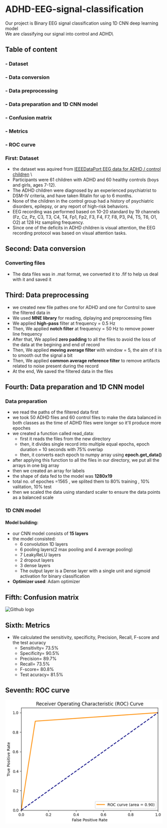 # ADHD-EEG-signal-classification
Our project is Binary EEG signal classification using 1D CNN deep learning model\
We are classifying our signal into control and ADHD\

## Table of content
### - Dataset
### - Data conversion
### - Data preprocessing
### - Data preparation and 1D CNN model
### - Confusion matrix
### - Metrics
### - ROC curve

### First: Dataset
- the dataset was aquired from [IEEEDataPort EEG data for ADHD / control children](https://ieee-dataport.org/open-access/eeg-data-adhd-control-children) \
- Participants were 61 children with ADHD and 60 healthy controls (boys and girls, ages 7-12).
- The ADHD children were diagnosed by an experienced psychiatrist to DSM-IV criteria, and have taken Ritalin for up to 6 months.
- None of the children in the control group had a history of psychiatric disorders, epilepsy, or any report of high-risk behaviors.
- EEG recording was performed based on 10-20 standard by 19 channels (Fz, Cz, Pz, C3, T3, C4, T4, Fp1, Fp2, F3, F4, F7, F8, P3, P4, T5, T6, O1, O2) at 128 Hz sampling frequency.
- Since one of the deficits in ADHD children is visual attention, the EEG recording protocol was based on visual attention tasks.

## Second: Data conversion
### Converting files
- The data files was in .mat format, we converted it to .fif to help us deal with it and saved it

## Third: Data preprocessing
- we created new file pathes one for ADHD and one for Control to save the filtered data in
- We used **MNE library** for reading, diplaying and preprocessing files
- We applied **high-pass** filter at frequency = 0.5 Hz
- Then, We applied **notch filter** at frequency = 50 Hz to remove power line frequency
- After that, We applied **zero padding** to all the files to avoid the loss of the data at the begining and end of record
- Then, We applied **moving average filter** with window = 5, the aim of it is to smooth out the signal a bit
- Then, We applied **common average reference filter** to remove artifacts related to noise present during the record
- At the end, We saved the filtered data in the files

## Fourth: Data preparation and 1D CNN model
### Data preparation
- we read the paths of the filtered data first
- we took 50 ADHD files and 60 control files to make the data balanced in both classes as the time of ADHD files were longer so it'll produce more epoches
- we created a function called read_data:
   - first it reads the files from the new directory
   - then, it divides single record into multiple equal epochs, epoch duration = 10 seconds with 75% overlap
   - then, it converts each epoch to numpy array using **epoch.get_data()**
- after applying this function to all the files in our directory, we put all the arrays in one big array
- then we created an array for labels
- the shape of data fed to the model was **1280x19**
- total no. of epoches =1565 , we splited them to 80% training , 10% valitation, 10% test
- then we scaled the data using standard scaler to ensure the data points as a balanced scale
### 1D CNN model
#### Model building:
- our CNN model consists of **15 layers**
- the model consisted:
   - 6 convolution 1D layers
   - 6 pooling layers(2 max pooling and 4 average pooling)
   - 7 LeakyReLU layers
   - 2 dropout layers
   - 3 dense layers
   - The output layer is a Dense layer with a single unit and sigmoid activation for binary classification
- **Optimizer used**: Adam optimizer

## Fifth: Confusion matrix
![Github logo](https://github.com/aliaalaaa/ADHD-EEG-signal-classification/blob/3fb31ecf62a2ed5305268f54c442aad0563942bf/CM.jpg)
## Sixth: Metrics
- We calculated the sensitivity, specificity, Precision, Recall, F-score and the test acuracy
   - Sensitivity= 73.5%
   - Specificity= 90.5%
   - Precision= 89.7%
   - Recall= 73.5%
   - F-score= 80.8%
   - Test acuracy= 81.5%

## Seventh: ROC curve
![Github logo](https://github.com/Roaa-ashraf-abdelrahman/ADHD-EEG-signal-classification/blob/d911422b597eb7f05951334872986ad7092f3a6e/ROC%20curve.png)

